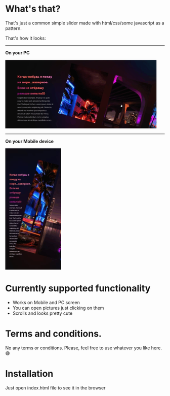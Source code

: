 # What's that?

That's just a common simple slider made with html/css/some javascript as a pattern.

That's how it looks:
___________________________________________________________________________________________________________
**On your PC**

![PC screen](https://github.com/Oxidit/site-patterns/blob/main/cuteSlider/sl1.gif "Full Screen")
______________________________________________________________________________________________________________
**On your Mobile device**

![Mobile screen](https://github.com/Oxidit/site-patterns/blob/main/cuteSlider/sl2.gif "Reduced Screen")


# Currently supported functionality

* Works on Mobile and PC screen
* You can open pictures just clicking on them
* Scrolls and looks pretty cute

# Terms and conditions.
No any terms or conditions. Please, feel free to use whatever you like here. :smile:


# Installation 
Just open index.html file to see it in the browser

 